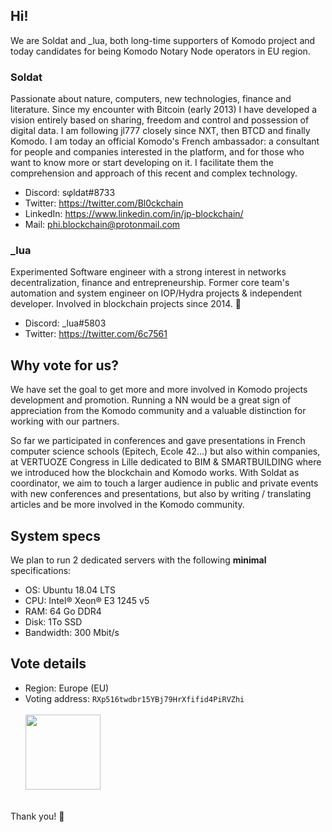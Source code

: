 ## **Hi!**

We are Soldat and _lua, both long-time supporters of Komodo project and today candidates for being Komodo Notary Node operators in EU region.

### Soldat

Passionate about nature, computers, new technologies, finance and literature. Since my encounter with Bitcoin (early 2013) I have developed a vision entirely based on sharing, freedom and control and possession of digital data. I am following jl777 closely since NXT, then BTCD and finally Komodo. I am today an official Komodo's French ambassador: a consultant for people and companies interested in the platform, and for those who want to know more or start developing on it. I facilitate them the comprehension and approach of this recent and complex technology.

- Discord: sφldat#8733  
- Twitter: https://twitter.com/Bl0ckchain  
- LinkedIn: https://www.linkedin.com/in/jp-blockchain/  
- Mail: phi.blockchain@protonmail.com  

### _lua

Experimented Software engineer with a strong interest in networks decentralization, finance and entrepreneurship. Former core team's automation and system engineer on IOP/Hydra projects & independent developer.
Involved in blockchain projects since 2014. 🚀

- Discord: _lua#5803  
- Twitter: https://twitter.com/6c7561  

## **Why vote for us?**

We have set the goal to get more and more involved in Komodo projects development and promotion. Running a NN would be a great sign of appreciation from the Komodo community and a valuable distinction for working with our partners.  

So far we participated in conferences and gave presentations in French computer science schools (Epitech, Ecole 42...) but also within companies, at VERTUOZE Congress in Lille dedicated to BIM & SMARTBUILDING where we introduced how the blockchain and Komodo works.
With Soldat as coordinator, we aim to touch a larger audience in public and private events with new conferences and presentations, but also by writing / translating articles and be more involved in the Komodo community.

## **System specs**

We plan to run 2 dedicated servers with the following **minimal** specifications:

- OS: Ubuntu 18.04 LTS  
- CPU: Intel® Xeon® E3 1245 v5  
- RAM: 64 Go DDR4  
- Disk: 1To SSD  
- Bandwidth: 300 Mbit/s  

## **Vote details**

- Region: Europe (EU)
- Voting address: `RXp516twdbr15YBj79HrXfifid4PiRVZhi`  
  &nbsp;  
  <img src="https://user-images.githubusercontent.com/10995534/74847698-d37ee380-5332-11ea-9151-b72268dc4eae.png" width="120">  

&nbsp;  
Thank you! 👋
